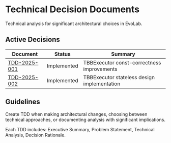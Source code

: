 # Technical Decision Documents

Technical analysis for significant architectural choices in EvoLab.

## Active Decisions

| Document | Status | Summary |
|----------|--------|---------|
| [TDD-2025-001](./tbb-executor-concurrent-determinism-analysis.md) | Implemented | TBBExecutor const-correctness improvements |
| [TDD-2025-002](./tbb-executor-thread-safety-analysis.md) | Implemented | TBBExecutor stateless design implementation |

## Guidelines

Create TDD when making architectural changes, choosing between technical approaches, or documenting analysis with significant implications.

Each TDD includes: Executive Summary, Problem Statement, Technical Analysis, Decision Rationale.